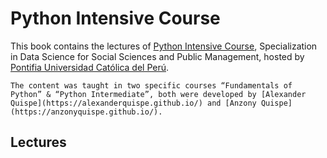 # Python Intensive Course 

This book contains the lectures of [Python Intensive Course](https://github.com/alexanderquispe/Diplomado_PUCP), Specialization in Data Science for Social Sciences and Public Management, hosted by [Pontifia Universidad Católica del Perú](https://www.pucp.edu.pe/). 

```{admonition} Attribution 
The content was taught in two specific courses “Fundamentals of Python” & “Python Intermediate”, both were developed by [Alexander Quispe](https://alexanderquispe.github.io/) and [Anzony Quispe](https://anzonyquispe.github.io/).
```
    
## Lectures

```{tableofcontents}
```

